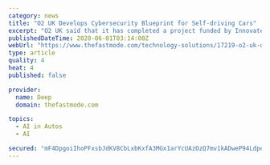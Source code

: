 ```yaml
---
category: news
title: "O2 UK Develops Cybersecurity Blueprint for Self-driving Cars"
excerpt: "O2 UK said that it has completed a project funded by Innovate UK, the UK Government-funded innovation agency, and the Centre for Connected and Autonomous"
publishedDateTime: 2020-06-01T03:14:00Z
webUrl: "https://www.thefastmode.com/technology-solutions/17219-o2-uk-develops-cybersecurity-blueprint-for-self-driving-cars"
type: article
quality: 4
heat: 4
published: false

provider:
  name: Deep
  domain: thefastmode.com

topics:
  - AI in Autos
  - AI

secured: "mF4DpgoiIhoPFxsbJdKV8CbLxbKxfA3MGx1arYcUAzOzQ7mv1kADweP94Ldpe2MtxCK0jFFuWvbbMMSMw+HlVX4vf7Y2+cv+qP4ZjqttPqC1kfwEoeZw+OwjQ9oRJl2+JefC/SwOOTANMO7I5o/fpZ+li0azqfoNLrl2FIDw8O9iLlb7gMNg9ZpxYEm3YCSrrp7C7eDIpiJnRGAxYmd+n1pa85XpnxoUaDkv8Yj1S3ZQcOT1qFm1yPOud18RJFkSkhsId58bvofPaDVhwuDeCvwDLSIq9eodf5ynaI0wtGoSEwYeyflVM4Iu17A4UrMT85jxaBkyJpWmakZ2/OPWDG+ZjFXlptAd9vhuvGmOZ82rNrrisM6O0IFcgHKFpXJQuE9uYqGAzI6TrYYtN+8ebKddk9F2SF0rMYDPakjKTA+KY1CgfhX9k2wqVm5mv55vNWOk+v/2SyoislxtW062q4Rg3s9K65UvAl3cqKAb4IA=;Q/dDqEkX9SQivLZjAo7Aag=="
---
```


